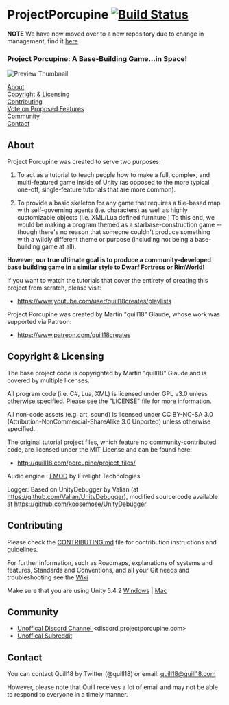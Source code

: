 # ProjectPorcupine [![Build Status](https://travis-ci.org/TeamPorcupine/ProjectPorcupine.svg?branch=master)](https://travis-ci.org/TeamPorcupine/ProjectPorcupine)

**NOTE** We have now moved over to a new repository due to change in management, find it [here](https://github.com/OrderOfThePorcupine/ProjectPorcupine)

### Project Porcupine: A Base-Building Game...in Space!

![Preview Thumbnail](https://cloud.githubusercontent.com/assets/22880786/19826387/7ad0f0d2-9dd4-11e6-92f3-eb47b395ac63.png)

[About](#about)  
[Copyright & Licensing](#copyright--licensing)  
[Contributing](#contributing)  
[Vote on Proposed Features](#vote-on-proposed-features)  
[Community](#community)  
[Contact](#contact) 

## About

Project Porcupine was created to serve two purposes:

1. To act as a tutorial to teach people how to make a full,
  complex, and multi-featured game inside of Unity (as opposed
  to the more typical one-off, single-feature tutorials that
  are more common).

2. To provide a basic skeleton for any game that requires a
  tile-based map with self-governing agents (i.e. characters)
  as well as highly customizable objects (i.e. XML/Lua defined
  furniture.)  To this end, we would be making a program themed as
  a starbase-construction game -- though there's no reason that 
  someone couldn't produce something with a wildly different theme
  or purpose (including not being a base-building game at all).

**However, our true ultimate goal is to produce a community-developed
base building game in a similar style to Dwarf Fortress or RimWorld!**

If you want to watch the tutorials that cover the entirety of
creating this project from scratch, please visit:

 * <https://www.youtube.com/user/quill18creates/playlists>

Project Porcupine was created by Martin "quill18" Glaude, whose work
was supported via Patreon:

 * <https://www.patreon.com/quill18creates>

## Copyright & Licensing

The base project code is copyrighted by Martin "quill18" Glaude and
is covered by multiple licenses.

All program code (i.e. C#, Lua, XML) is licensed under GPL v3.0 unless otherwise
specified.  Please see the "LICENSE" file for more information.

All non-code assets (e.g. art, sound) is licensed under CC BY-NC-SA 3.0
(Attribution-NonCommercial-ShareAlike 3.0 Unported) unless otherwise specified.

The original tutorial project files, which feature no community-contributed code,
are licensed under the MIT License and can be found here:
 * <http://quill18.com/porcupine/project_files/>
 
Audio engine : [FMOD](http://www.fmod.com/) by Firelight Technologies

Logger: Based on UnityDebugger by Valian (at <https://github.com/Valian/UnityDebugger>), modified source code available at <https://github.com/koosemose/UnityDebugger>

## Contributing

Please check the [CONTRIBUTING.md](CONTRIBUTING.md) file for contribution instructions and guidelines.

For further information, such as Roadmaps, explanations of systems and features, Standards and Conventions, and all your Git needs and troubleshooting see the [Wiki](https://github.com/TeamPorcupine/ProjectPorcupine/wiki)

Make sure that you are using Unity 5.4.2 [Windows](https://unity3d.com/get-unity/download?thank-you=update&download_nid=43049&os=Win) | [Mac](https://unity3d.com/get-unity/download?thank-you=update&download_nid=43049&os=Mac)

## Community

* [Unoffical Discord Channel ](https://discord.gg/68hkpSA)<discord.projectporcupine.com>
* [Unoffical Subreddit](https://reddit.com/r/ProjectPorcupine)

## Contact

You can contact Quill18 by Twitter (@quill18) or email:
    quill18@quill18.com

However, please note that Quill receives a lot of email and may
not be able to respond to everyone in a timely manner.

